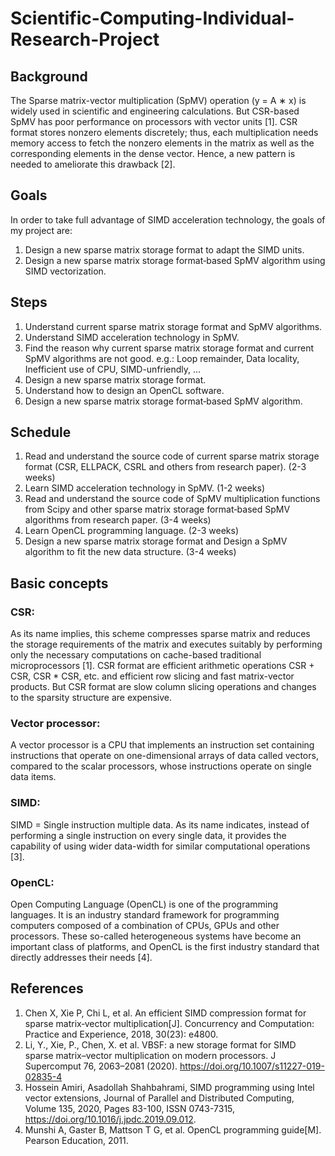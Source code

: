 # Scientific-Computing-Individual-Research-Project
## Background
The Sparse matrix-vector multiplication (SpMV) operation (y = A ∗ x) is widely used in scientific and engineering calculations. But CSR-based SpMV has poor performance on processors with vector units [1].
CSR format stores nonzero elements discretely; thus, each multiplication needs memory access to fetch the nonzero elements in the matrix as well as the corresponding elements in the dense vector. Hence, a new pattern is needed to ameliorate this drawback [2].

## Goals
In order to take full advantage of SIMD acceleration technology, the goals of my project are:
1.	Design a new sparse matrix storage format to adapt the SIMD units.
2.	Design a new sparse matrix storage format‑based SpMV algorithm using SIMD vectorization.

## Steps
1.	Understand current sparse matrix storage format and SpMV algorithms.
2.	Understand SIMD acceleration technology in SpMV.
3.	Find the reason why current sparse matrix storage format and current SpMV algorithms are not good.
e.g.: Loop remainder, Data locality, Inefficient use of CPU, SIMD-unfriendly, …
4.	Design a new sparse matrix storage format.
5.	Understand how to design an OpenCL software.
6.	Design a new sparse matrix storage format‑based SpMV algorithm.

## Schedule
1.	Read and understand the source code of current sparse matrix storage format (CSR, ELLPACK, CSRL and others from research paper). (2-3 weeks)
2.	Learn SIMD acceleration technology in SpMV. (1-2 weeks)
3.	Read and understand the source code of SpMV multiplication functions from Scipy and other sparse matrix storage format‑based SpMV algorithms from research paper. (3-4 weeks)
4.	Learn OpenCL programming language. (2-3 weeks)
5.	Design a new sparse matrix storage format and Design a SpMV algorithm to fit the new data structure. (3-4 weeks)

## Basic concepts
### CSR:
As its name implies, this scheme compresses sparse matrix and reduces the storage requirements of the matrix and executes suitably by performing only the necessary computations on cache-based traditional microprocessors [1].
CSR format are efficient arithmetic operations CSR + CSR, CSR * CSR, etc. and efficient row slicing and fast matrix-vector products. But CSR format are slow column slicing operations and changes to the sparsity structure are expensive.
### Vector processor:
A vector processor is a CPU that implements an instruction set containing instructions that operate on one-dimensional arrays of data called vectors, compared to the scalar processors, whose instructions operate on single data items.
### SIMD:
SIMD = Single instruction multiple data.
As its name indicates, instead of performing a single instruction on every single data, it provides the capability of using wider data-width for similar computational operations [3].
### OpenCL:
Open Computing Language (OpenCL) is one of the programming languages. It is an industry standard framework for programming computers composed of a combination of CPUs, GPUs and other processors. These so-called heterogeneous systems have become an important class of platforms, and OpenCL is the first industry standard that directly addresses their needs [4].

## References
1.	Chen X, Xie P, Chi L, et al. An efficient SIMD compression format for sparse matrix‐vector multiplication[J]. Concurrency and Computation: Practice and Experience, 2018, 30(23): e4800.
2.	Li, Y., Xie, P., Chen, X. et al. VBSF: a new storage format for SIMD sparse matrix–vector multiplication on modern processors. J Supercomput 76, 2063–2081 (2020). https://doi.org/10.1007/s11227-019-02835-4
3.	Hossein Amiri, Asadollah Shahbahrami, SIMD programming using Intel vector extensions, Journal of Parallel and Distributed Computing, Volume 135, 2020, Pages 83-100, ISSN 0743-7315, https://doi.org/10.1016/j.jpdc.2019.09.012.
4.	Munshi A, Gaster B, Mattson T G, et al. OpenCL programming guide[M]. Pearson Education, 2011.
